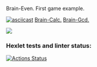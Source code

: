 Brain-Even. First game example.

[![asciicast](https://asciinema.org/a/043AcrpfqaLdILrnsEGExckuv.svg)](https://asciinema.org/a/043AcrpfqaLdILrnsEGExckuv)
[Brain-Calc.](https://asciinema.org/a/6Um8kSgk04F6EwlzC8Ou4h4SL)
[Brain-Gcd.](https://asciinema.org/a/IRI9P7twDzrmZkm0XyAaI58m1)

<a href="https://codeclimate.com/github/slovanya/php-project-45/maintainability"><img src="https://api.codeclimate.com/v1/badges/f8cf69fc2a8b2ca156f4/maintainability" /></a>

### Hexlet tests and linter status:
[![Actions Status](https://github.com/slovanya/php-project-45/actions/workflows/hexlet-check.yml/badge.svg)](https://github.com/slovanya/php-project-45/actions)
